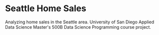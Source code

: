 # Seattle Home Sales
Analyzing home sales in the Seattle area. University of San Diego Applied Data Science Master's 500B Data Science Programming course project. 

